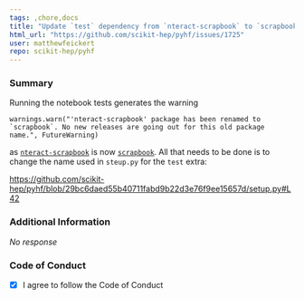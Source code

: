 ```yaml
---
tags: ,chore,docs
title: "Update `test` dependency from `nteract-scrapbook` to `scrapbook`"
html_url: "https://github.com/scikit-hep/pyhf/issues/1725"
user: matthewfeickert
repo: scikit-hep/pyhf
---
```


### Summary

Running the notebook tests generates the warning

```pytb
warnings.warn("'nteract-scrapbook' package has been renamed to `scrapbook`. No new releases are going out for this old package name.", FutureWarning)
```

as [`nteract-scrapbook`](https://pypi.org/project/nteract-scrapbook/) is now [`scrapbook`](https://pypi.org/project/scrapbook/). All that needs to be done is to change the name used in `steup.py` for the `test` extra:

https://github.com/scikit-hep/pyhf/blob/29bc6daed55b40711fabd9b22d3e76f9ee15657d/setup.py#L42

### Additional Information

_No response_

### Code of Conduct

- [X] I agree to follow the Code of Conduct